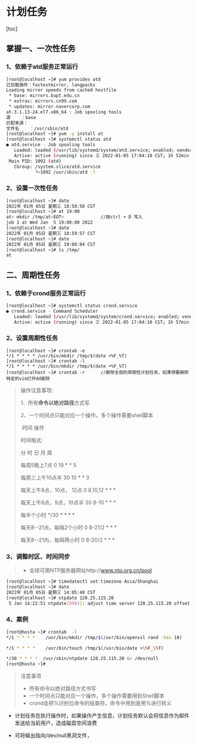 # 计划任务

[toc]

## 掌握一、一次性任务

### 1、依赖于atd服务正常运行

```bash
[root@localhost ~]# yum provides atd
已加载插件：fastestmirror, langpacks
Loading mirror speeds from cached hostfile
 * base: mirrors.bupt.edu.cn
 * extras: mirrors.cn99.com
 * updates: mirror.navercorp.com
at-3.1.13-24.el7.x86_64 : Job spooling tools
源    ：base
匹配来源：
文件名    ：/usr/sbin/atd
[root@localhost ~]# yum -y install at
[root@localhost ~]# systemctl status atd
● atd.service - Job spooling tools
   Loaded: loaded (/usr/lib/systemd/system/atd.service; enabled; vendor preset: enabled)
   Active: active (running) since 三 2022-01-05 17:04:10 CST; 1h 52min ago
 Main PID: 1092 (atd)
   CGroup: /system.slice/atd.service
           └─1092 /usr/sbin/atd -f

```

### 2、设置一次性任务

```bash
[root@localhost ~]# date
2022年 01月 05日 星期三 18:58:50 CST
[root@localhost ~]# at 19:00
at> mkdir /tmp/at<EOT>  			//按ctrl + D 写入
job 1 at Wed Jan  5 19:00:00 2022
[root@localhost ~]# date 
2022年 01月 05日 星期三 18:59:57 CST
[root@localhost ~]# date 
2022年 01月 05日 星期三 19:00:04 CST
[root@localhost ~]# ls /tmp/
at

```



## 二、周期性任务

### 1、依赖于crond服务正常运行

```bash
[root@localhost ~]# systemctl status crond.service 
● crond.service - Command Scheduler
   Loaded: loaded (/usr/lib/systemd/system/crond.service; enabled; vendor preset: enabled)
   Active: active (running) since 三 2022-01-05 17:04:10 CST; 1h 57min ago

```

### 2、设置周期性任务

```bash[
[root@localhost ~]# crontab -e
*/1 * * * * /usr/bin/mkdir /tmp/$(date +%F_%T)
[root@localhost ~]# crontab -l
*/1 * * * * /usr/bin/mkdir /tmp/$(date +%F_%T)
[root@localhost ~]# crontab -r		//删除全部的周期性计划任务，如果想要删除特定的vim打开dd删除
```

> 操作注意事项:      
>
> 1、所有**命令以绝对路径**方式写 
>
> 2、一个时间点只能对应一个操作，多个操作需要shell脚本 
>
> 
>
> ​        时间                            操作
>
> 时间格式: 
>
> 分  时  日  月  周
>
> 每周5晚上7点                    0  19  * * 5
>
> 每周三上午10点半                30 10 * * 3
>
> 每天上午8点，10点， 12点        0  8,10,12 * * * 
>
> 每天上午8点，9点，10点半        30 8-10 * * * 
>
> 每半个小时                      */30 * * * * 
>
> 每天8--21点，每隔2个小时        0  8-21/2 * * * 
>
> 每天8--21内，每隔两小时			0	8-20/2 * * * 



### 3、调整时区、时间同步

> * 全球可用NTP服务器网址http://www.ntp.org.cn/pool

```bash
[root@localhost ~]# timedatectl set-timezone Asia/Shanghai 
[root@localhost ~]# date
2022年 01月 05日 星期三 14:05:48 CST
[root@localhost ~]# ntpdate 120.25.115.20
 5 Jan 14:22:51 ntpdate[8901]: adjust time server 120.25.115.20 offset 0.001728 sec

```

### 4、案例

```bash
[root@hosta ~]# crontab  -l
*/1 * * * *    /usr/bin/mkdir /tmp/$(/usr/bin/openssl rand -hex 10)

*/1 * * * *    /usr/bin/touch /tmp/$(/usr/bin/date +\%F_\%T)

*/30 * * * *  /usr/sbin/ntpdate 120.25.115.20 &> /dev/null
[root@hosta ~]# 
```

> 注意事项
>
> * 所有命令以绝对路径方式书写
> * 一个时间点只能对应一个操作，多个操作需要用到Shell脚本
> * crond会把%识别位命令的结束符，命令中用到是用%进行转义

* 计划任务在执行操作时，如果操作产生信息，计划任务默认会将信息作为邮件发送给当前用户，造成磁盘空间浪费

* 可将输出指向/dev/null黑洞文件，

